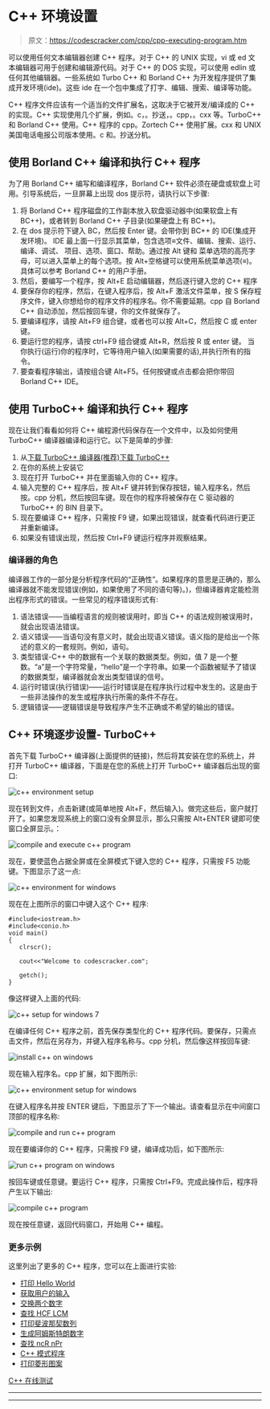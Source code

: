 # C++ 环境设置

> 原文：<https://codescracker.com/cpp/cpp-executing-program.htm>

可以使用任何文本编辑器创建 C++ 程序。对于 C++ 的 UNIX 实现，vi 或 ed 文本编辑器可用于创建和编辑源代码。对于 C++ 的 DOS 实现，可以使用 edlin 或任何其他编辑器。一些系统如 Turbo C++ 和 Borland C++ 为开发程序提供了集成开发环境(ide)。这些 ide 在一个包中集成了打字、编辑、搜索、编译等功能。

C++ 程序文件应该有一个适当的文件扩展名，这取决于它被开发/编译成的 C++ 的实现。C++ 实现使用几个扩展，例如。c，。抄送，。cpp，。cxx 等。TurboC++ 和 Borland C++ 使用。C++ 程序的 cpp。Zortech C++ 使用扩展。cxx 和 UNIX 美国电话电报公司版本使用。c 和。抄送分机。

## 使用 Borland C++ 编译和执行 C++ 程序

为了用 Borland C++ 编写和编译程序，Borland C++ 软件必须在硬盘或软盘上可用。引导系统后，一旦屏幕上出现 dos 提示符，请执行以下步骤:

1.  将 Borland C++ 程序磁盘的工作副本放入软盘驱动器中(如果软盘上有 BC++)，或者转到 Borland C++ 子目录(如果硬盘上有 BC++)。
2.  在 dos 提示符下键入 BC，然后按 Enter 键。会带你到 BC++ 的 IDE(集成开发环境)。
    IDE 最上面一行显示其菜单，包含选项≡文件、编辑、搜索、运行、编译、调试、 项目、选项、窗口、帮助。通过按 Alt 键和 菜单选项的高亮字母，可以进入菜单上的每个选项。按 Alt+空格键可以使用系统菜单选项(≡)。具体可以参考 Borland C++ 的用户手册。
3.  然后，要编写一个程序，按 Alt+E 启动编辑器，然后逐行键入您的 C++ 程序
4.  要保存你的程序，然后，在键入程序后，按 Alt+F 激活文件菜单，按 S 保存程序文件，键入你想给你的程序文件的程序名。你不需要延期。cpp 自 Borland C++ 自动添加，然后按回车键，你的文件就保存了。
5.  要编译程序，请按 Alt+F9 组合键，或者也可以按 Alt+C，然后按 C 或 enter 键。
6.  要运行您的程序，请按 ctrl+F9 组合键或 Alt+R，然后按 R 或 enter 键。
    当你执行(运行)你的程序时，它等待用户输入(如果需要的话),并执行所有的指令。
7.  要查看程序输出，请按组合键 Alt+F5。任何按键或点击都会把你带回 Borland C++ IDE。

## 使用 TurboC++ 编译和执行 C++ 程序

现在让我们看看如何将 C++ 编程源代码保存在一个文件中，以及如何使用 TurboC++ 编译器编译和运行它。以下是简单的步骤:

1.  从[下载 TurboC++ 编译器(推荐)下载 TurboC++](http://liquidtelecom.dl.sourceforge.net/project/turbocforwindows-9/Turbo%20C%2B%2B%204.0%20Windows%207%20Windows%208%2064Bit%20Version.exe)
2.  在你的系统上安装它
3.  现在打开 TurboC++ 并在里面输入你的 C++ 程序。
4.  输入完整的 C++ 程序后，按 Alt+F 键并转到保存按钮，输入程序名，然后按。cpp 分机，然后按回车键。现在你的程序将被保存在 C 驱动器的 TurboC++ 的 BIN 目录下。
5.  现在要编译 C++ 程序，只需按 F9 键，如果出现错误，就查看代码进行更正并重新编译。
6.  如果没有错误出现，然后按 Ctrl+F9 键运行程序并观察结果。

### 编译器的角色

编译器工作的一部分是分析程序代码的“正确性”。如果程序的意思是正确的，那么编译器就不能发现错误(例如，如果使用了不同的语句等)。)，但编译器肯定能检测出程序形式的错误。一些常见的程序错误形式有:

1.  语法错误——当编程语言的规则被误用时，即当 C++ 的语法规则被误用时，就会出现语法错误。
2.  语义错误——当语句没有意义时，就会出现语义错误。语义指的是给出一个陈述的意义的一套规则。例如，语句。
3.  类型错误-C++ 中的数据有一个关联的数据类型。例如，值 7 是一个整数。“a”是一个字符常量，“hello”是一个字符串。如果一个函数被赋予了错误的数据类型，编译器就会发出类型错误的信号。
4.  运行时错误(执行错误)——运行时错误是在程序执行过程中发生的。这是由于一些非法操作的发生或程序执行所需的条件不存在。
5.  逻辑错误——逻辑错误是导致程序产生不正确或不希望的输出的错误。

## C++ 环境逐步设置- TurboC++

首先下载 TurboC++ 编译器(上面提供的链接)，然后将其安装在您的系统上，并打开 TurboC++ 编译器，下面是在您的系统上打开 TurboC++ 编译器后出现的窗口:

![c++ environment setup](img/c7aee2152d4a770a156131545d58132f.png)

现在转到文件，点击新建(或简单地按 Alt+F，然后输入)。做完这些后，窗户就打开了。如果您发现系统上的窗口没有全屏显示，那么只需按 Alt+ENTER 键即可使窗口全屏显示。：

![compile and execute c++ program](img/413eb624b413c6b09ffe19f2b50a9b45.png)

现在，要使蓝色占据全屏或在全屏模式下键入您的 C++ 程序，只需按 F5 功能键。下图显示了这一点:

![c++ environment for windows](img/a89e0e10e0b78ff06886df0bc2760a1e.png)

现在在上图所示的窗口中键入这个 C++ 程序:

```
#include<iostream.h>
#include<conio.h>
void main()
{
   clrscr();

   cout<<"Welcome to codescracker.com";

   getch();
}
```

像这样键入上面的代码:

![c++ setup for windows 7](img/e0f76878fe2fe0f887f1ecf143eb8269.png)

在编译任何 C++ 程序之前，首先保存类型化的 C++ 程序代码。要保存，只需点击文件，然后在另存为，并键入程序名称与。cpp 分机，然后像这样按回车键:

![install c++ on windows](img/a10186b9e979d1d392d5159ed2e1765b.png)

现在输入程序名。cpp 扩展，如下图所示:

![c++ environment setup for windows](img/eb4c860c78e6e75115e762da799d5e31.png)

在键入程序名并按 ENTER 键后，下图显示了下一个输出。请查看显示在中间窗口顶部的程序名称:

![compile and run c++ program](img/ff9bbe9e85af7a77e264be719bdaff0e.png)

现在要编译你的 C++ 程序，只需按 F9 键，编译成功后，如下图所示:

![run c++ program on windows](img/0ec71a4916a4e6f8b970c166b027357e.png)

按回车键或任意键。要运行 C++ 程序，只需按 Ctrl+F9。完成此操作后，程序将产生以下输出:

![compile c++ program](img/584a963701eaf2056741d9bc3cca1e1d.png)

现在按任意键，返回代码窗口，开始用 C++ 编程。

### 更多示例

这里列出了更多的 C++ 程序，您可以在上面进行实验:

*   [打印 Hello World](/cpp/program/cpp-program-print-hello-world.htm)
*   [获取用户的输入](/cpp/program/cpp-program-receive-input.htm)
*   [交换两个数字](/cpp/program/cpp-program-swap-two-numbers.htm)
*   [查找 HCF LCM](/cpp/program/cpp-program-find-hcf-lcm.htm)
*   [打印斐波那契数列](/cpp/program/cpp-program-print-fabonacci-series.htm)
*   [生成阿姆斯特朗数字](/cpp/program/cpp-program-generate-armstrong-number.htm)
*   [查找 ncR nPr](/cpp/program/cpp-program-find-ncr-npr.htm)
*   [C++ 模式程序](/cpp/program/cpp-program-print-star-pyramid-patterns.htm)
*   [打印菱形图案](/cpp/program/cpp-program-print-diamond-pattern.htm)

[C++ 在线测试](/exam/showtest.php?subid=3)

* * *

* * *